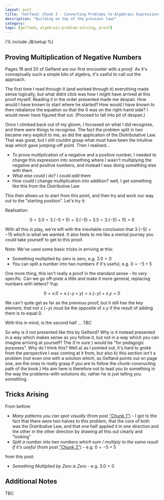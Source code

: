 ```yaml
---
layout: post
title: "Gelfand: Chunk 3 - Converting Problems to Algebraic Expressions"
description: "Building on top of the previous laws"
category: 
tags: [gelfand, algebraic-problem-solving, proof]
---
```

{% include JB/setup %}
## Proving Multiplication of Negative Numbers
Pages 19 and 20 of Gelfand are our first encounter with a _proof_.  As it's conceptually such a simple bits of algebra, it's useful to call out the approach.

The first time I read through it (and worked through it) everything made sense logically, but what didnt click was how I might have arrived at this proof myself.  Reading it in the order presented made me despair.  How would I have known to start where he started? How would I have known to then rebalance the equation so that the $0$ was on the right-hand side? I would never have figured that out.  (Proceed to fall into pit of despair.)

Once I climbed back out of my gloom, I focussed on what I did recognise, and there were things to recognise.  The fact the problem split in two became very explicit to me, as did the applicaiton of the Distributative Law.  That was great, but I still couldnt grasp what must have been the intuitive leap which gave jumping-off point.  Then I realised...

* To prove multiplication of a negative and a positive number, I needed to change this expression into something where I wasn't multiplying the negative and positive numbers, and instead I was doing something else with them
* What else could I do? I could _add_ them
* How could I change multiplication into addition? well, I get something like this from the Distributive Law

This then allows us to start from this point, and then try and work our way out to the "starting position".  Let's try it:

Realisation: 

$$ 0 = 3.0 = 3.(-5 + 5) = 3.(-5) + 3.5 = 3.(-5) + 15 = 0 $$ 

With all this in play, we're left with the inevitable conclusion that $3.(-5) = -15$ which is what we wanted.  It also feels to me like a mental journey you could take yourself to get to this proof.

Note: We've used some basic tricks in arriving at this:

* Something multiplied by zero is zero, e.g. $3.0 = 0$
* You can split a number into two numbers if it's useful, e.g. $0 = -5 + 5$

One more thing, this isn't really a proof in the standard sense - its _very_ specific.  Can we go off-piste a little and make it more general, replacing numbers with letters? Yup.

$$ 0 = x.0 = x.(-y + y) = x.(-y) + x.y = 0 $$

We can't quite get as far as the previous proof, but it still has the key element, that not $x.(-y)$ _must_ be the opposite of $x.y$ if the result of adding them is to equal $0$.

With this in mind, is the second half ... _TBC_





So why is it not presented like this by Gelfand? Why is it instead presented in a way which makes sense as you follow it, but not in a way which you can imagine arriving at yourself? The (I'm sure ) would be "for pedagogic purposes".  Why do I think this? Well a) as I pointed out, it's hard to grokk from the perspective I was coming at it from, but also b) this section isn't a problem (not even one with a solution which, as Gelfand points out on page one, are the ones to really grasp if you are to follow the chunk-consructing path of the book.)  His aim here is therefore not to lead you to something in the way the problems-with-solutions do, rather he is just telling you something.   


## Tricks Arising
From before: 

* _Many patterns you can spot visually_ (from post ["Chunk 1"]()) - I got to the fact that there were two halves to this problem, that the core of both was the Distributive Law, and that one half applied it in one direction and the other in the other direction by drawing all this out clearly and "looking"
* _Split a number into two numbers which sum / multiply to the same result if it's useful_ (from post ["Chunk 2"]()) - e.g. $0 = -5 + 5$

from this post:

* _Something Multiplied by Zero is Zero_ - e.g. $3.0 = 0$

## Additional Notes
TBC
